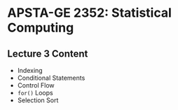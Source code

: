 # APSTA-GE 2352: Statistical Computing

## Lecture 3 Content

- Indexing
- Conditional Statements
- Control Flow
- `for()` Loops
- Selection Sort